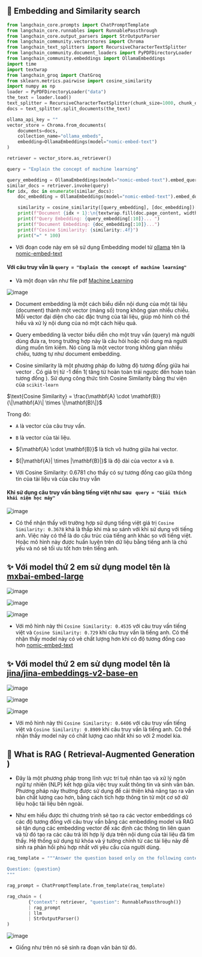 ## :rocket:  Embedding and Similarity search

```python
from langchain_core.prompts import ChatPromptTemplate
from langchain_core.runnables import RunnablePassthrough
from langchain_core.output_parsers import StrOutputParser
from langchain_community.vectorstores import Chroma
from langchain_text_splitters import RecursiveCharacterTextSplitter
from langchain_community.document_loaders import PyPDFDirectoryLoader
from langchain_community.embeddings import OllamaEmbeddings
import time
import textwrap
from langchain_groq import ChatGroq
from sklearn.metrics.pairwise import cosine_similarity
import numpy as np
loader = PyPDFDirectoryLoader("data")
the_text = loader.load()
text_splitter = RecursiveCharacterTextSplitter(chunk_size=1000, chunk_overlap=200)
docs = text_splitter.split_documents(the_text)

ollama_api_key = ""
vector_store = Chroma.from_documents(
    documents=docs,
    collection_name="ollama_embeds",
    embedding=OllamaEmbeddings(model="nomic-embed-text")
)

retriever = vector_store.as_retriever()

query = "Explain the concept of machine learning"

query_embedding = OllamaEmbeddings(model="nomic-embed-text").embed_query(query)
similar_docs = retriever.invoke(query)
for idx, doc in enumerate(similar_docs):
    doc_embedding = OllamaEmbeddings(model="nomic-embed-text").embed_documents([doc.page_content])[0]

    similarity = cosine_similarity([query_embedding], [doc_embedding])[0][0]
    print(f"Document {idx + 1}:\n{textwrap.fill(doc.page_content, width=100)}\n")
    print(f"Query Embedding: {query_embedding[:10]}... ")
    print(f"Document Embedding: {doc_embedding[:10]}...")
    print(f"Cosine Similarity: {similarity:.4f}")
    print("=" * 100)
```

- Với đoạn code này em sẽ sử dụng Embedding model từ  [ollama](https://ollama.com/blog/embedding-models) tên là  [nomic-embed-text](https://ollama.com/library/nomic-embed-text)


#### Với câu truy vẫn là `query = "Explain the concept of machine learning"`
- Và một đoạn văn như file pdf [Machine Learning](https://github.com/NMCuonG08/Second-Report-ITProject/blob/main/data/Machine%20learning%20-%20Wikipedia.pdf)

![image](https://github.com/user-attachments/assets/1c706548-8e0e-42ab-80bf-5317063348a5)

- Document embedding là một cách biểu diễn nội dung của một tài liệu (document) thành một vector (mảng số) trong không gian nhiều chiều. Mỗi vector đại diện cho các đặc trưng của tài liệu, giúp mô hình có thể hiểu và xử lý nội dung của nó một cách hiệu quả.

- Query embedding là vector biểu diễn cho một truy vấn (query) mà người dùng đưa ra, trong trường hợp này là câu hỏi hoặc nội dung mà người dùng muốn tìm kiếm. Nó cũng là một vector trong không gian nhiều chiều, tương tự như document embedding.

- Cosine similarity là một phương pháp đo lường độ tương đồng giữa hai vector . Có giá trị từ -1 đến 1( tăng từ hoàn toàn trái ngược đến hoàn toàn tương đồng ).  Sử dụng công thức tính Cosine Similarity bằng thư viện của `scikit-learn`


 $\text{Cosine Similarity} = \frac{\mathbf{A} \cdot \mathbf{B}}{\|\mathbf{A}\| \times \|\mathbf{B}\|}$


Trong đó:
-  `A`  là vector của câu truy vấn.
- ` B ` là vector của tài liệu.
- $\{\mathbf{A} \cdot \mathbf{B}}$ là tích vô hướng giữa hai vector.
- $\{\|\mathbf{A}\| \times \|\mathbf{B}\|}$ là độ dài của vector ` A ` và ` B `.


- Với Cosine Similarity: 0.6781 cho thấy có sự tương đồng cao giữa thông tin của tài liệu và của câu truy vẫn 

#### Khi sử dụng câu truy vấn bằng tiếng việt như sau ` query = "Giải thích khái niệm học máy"`


  ![image](https://github.com/user-attachments/assets/a75eb4d1-840d-487f-a492-c5ae384eae8d)

- Có thể nhận thấy với trường hợp sử dụng tiếng  việt giá trị `Cosine Similarity: 0.3678` khá là thấp khi  mà so sánh với khi sử dụng với tiếng anh. Việc này có thể là do cấu trúc của tiếng anh khác so với tiếng việt. Hoặc mô hình này được huấn luyện trên dữ liệu bằng tiếng anh là chủ yếu và nó sẽ tối ưu tốt hơn trên tiếng anh. 



## :sparkles: Với model thứ 2 em sử dụng model tên là [mxbai-embed-large](https://ollama.com/library/mxbai-embed-large)

![image](https://github.com/user-attachments/assets/f048df07-c554-4926-acfc-82283de76880)


![image](https://github.com/user-attachments/assets/7654357c-f190-4bab-b8f7-3e52f601d95a)

![image](https://github.com/user-attachments/assets/4e712238-77d3-446c-baae-f0652831fcf9)


- Với mô hình này thì `Cosine Similarity: 0.4535` với câu truy vấn tiếng việt và `Cosine Similarity: 0.729` khi câu truy vấn là tiếng anh. Có thể nhận thấy model này có vẻ chất lượng hơn khi có độ tương đồng cao hơn [nomic-embed-text](https://ollama.com/library/nomic-embed-text)


## :sparkles: Với model thứ 2 em sử dụng model tên là [jina/jina-embeddings-v2-base-en]([https://ollama.com/library/mxbai-embed-large](https://ollama.com/jina/jina-embeddings-v2-base-en))

![image](https://github.com/user-attachments/assets/9b5f7454-3334-4459-ac2c-f2f3d1a1ec9a)


![image](https://github.com/user-attachments/assets/a7f80fed-d319-471e-a3bd-ac625ff02bdd)

![image](https://github.com/user-attachments/assets/e036aff0-ae45-49b0-b65f-57b76f070742)


- Với mô hình này thì `Cosine Similarity: 0.6406` với câu truy vấn tiếng việt và `Cosine Similarity: 0.8909` khi câu truy vấn là tiếng anh. Có thể nhận thấy model này có chất lượng cao nhất khi so với 2 model kia.




## :rocket:  What is RAG ( Retrieval-Augmented Generation )
- Đây là một phương pháp trong lĩnh vực trí tuệ nhân tạo và xử lý ngôn ngữ tự nhiên (NLP) kết hợp giữa việc truy xuất thông tin và sinh văn bản. Phương pháp này thường được sử dụng để cải thiện khả năng tạo ra văn bản chất lượng cao hơn, bằng cách tích hợp thông tin từ một cơ sở dữ liệu hoặc tài liệu bên ngoài.

- Như em hiểu được thì chương trình sẽ tạo ra các vector embeddings có các độ tương đồng với câu truy vấn bằng các embedding model và RAG sẽ tận dụng các embedding vector để xác định các thông tin liên quan và từ đó tạo ra các câu trả lời hợp lý dựa trên nội dung của tài liệu đã tìm thấy. Hệ thống  sử dụng từ khóa và ý tưởng chính từ các tài liệu này để sinh ra phản hồi phù hợp nhất với yêu cầu của người dùng.

```python
raq_template = """Answer the question based only on the following context: {context}

Question: {question}
"""

rag_prompt = ChatPromptTemplate.from_template(raq_template)

rag_chain = (
        {"context": retriever, "question": RunnablePassthrough()}
        | rag_prompt
        | llm
        | StrOutputParser()
)
```

![image](https://github.com/user-attachments/assets/ce9e061c-5ed8-4750-8579-7f20f894a5d6)


- Giống như trên nó sẽ sinh ra đoạn văn bản từ đó.
 


